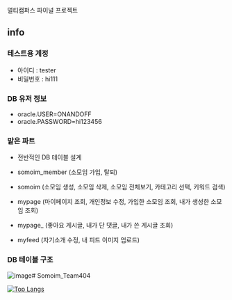 
멀티캠퍼스 파이널 프로젝트

## info


### 테스트용 계정
- 아이디 : tester
- 비밀번호 : hi111

### DB 유저 정보
- oracle.USER=ONANDOFF
- oracle.PASSWORD=hi123456

### 맡은 파트
- 전반적인 DB 테이블 설계

- somoim_member (소모임 가입, 탈퇴)
- somoim (소모임 생성, 소모임 삭제, 소모임 전체보기, 카테고리 선택, 키워드 검색)
- mypage (마이페이지 조회, 개인정보 수정, 가입한 소모임 조회, 내가 생성한 소모임 조회)
- mypage_ (좋아요 게시글, 내가 단 댓글, 내가 쓴 게시글 조회)
- myfeed (자기소개 수정, 내 피드 이미지 업로드)

### DB 테이블 구조
![image](https://github.com/sssun19/Somoim_Team404/assets/125242481/942359c6-0131-4f28-b43f-da84f2764f3a)# Somoim_Team404






[![Top Langs](https://github-readme-stats.vercel.app/api/top-langs/?username=sssun19)](https://github.com/anuraghazra/github-readme-stats)
